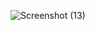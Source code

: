![Screenshot (13)](https://github.com/Anuragroyan/Unit_Converter_app/assets/38952781/9a4f1ee3-cea6-4495-8cab-ba8488c435e5)
